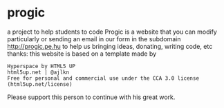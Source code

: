 # progic
a project to help students to code
Progic is a website that you can modify particularly 
or sending an email in our form in the subdomain http://progic.pe.hu
to help us bringing ideas, donating, writing code, etc
thanks:
  this website is based on a template made by 
 
	Hyperspace by HTML5 UP
	html5up.net | @ajlkn
	Free for personal and commercial use under the CCA 3.0 license (html5up.net/license)
  
  Please support this person to continue with his great work.
